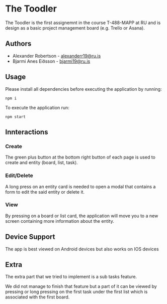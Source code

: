# The Toodler
The Toodler is the first assignemnt in the course T-488-MAPP at RU and is design as a basic project management board (e.g. Trello or Asana).

## Authors
- Alexander Robertson - alexanderr19@ru.is
- Bjarmi Anes Eiðsson - bjarmi19@ru.is

## Usage
Please install all dependencies before executing the application by running:
```
npm i
```

To execute the application run:
```
npm start
```

## Innteractions
### Create
The green plus button at the bottom right button of each page is used to create and entity (board, list, task).
### Edit/Delete
A long press on an entity card is needed to open a modal that contains a form to edit the said entity or delete it.
### View
By pressing on a board or list card, the application will move you to a new screen containing more information about the entity.

## Device Support
The app is best viewed on Android devices but also works on IOS devices

## Extra 
The extra part that we tried to implement is a sub tasks feature.

We did not manage to finish that feature but a part of it can be viewed by pressing or long pressing on the first task under the first list which is associated with the first board.
